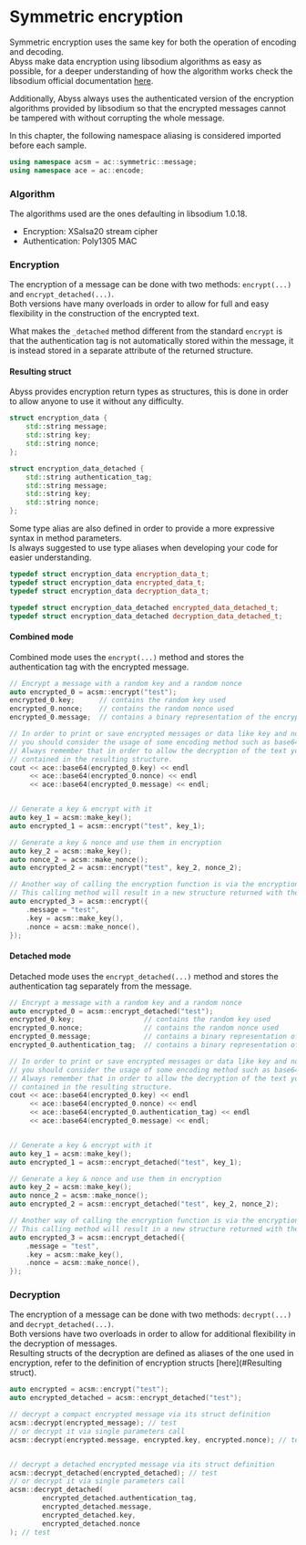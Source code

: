 # Symmetric encryption

Symmetric encryption uses the same key for both the operation of encoding and decoding.\
Abyss make data encryption using libsodium algorithms as easy as possible, for a deeper understanding of how the 
algorithm works check the libsodium official documentation 
[here](https://doc.libsodium.org/secret-key\_cryptography/secretbox#algorithm-details).

Additionally, Abyss always uses the authenticated version of the encryption algorithms provided by libsodium so that the 
encrypted messages cannot be tampered with without corrupting the whole message.

In this chapter, the following namespace aliasing is considered imported before each sample.

```cpp
using namespace acsm = ac::symmetric::message;
using namespace ace = ac::encode;
```

### Algorithm

The algorithms used are the ones defaulting in libsodium 1.0.18.

* Encryption: XSalsa20 stream cipher
* Authentication: Poly1305 MAC

### Encryption

The encryption of a message can be done with two methods: `encrypt(...)` and `encrypt_detached(...)`.\
Both versions have many overloads in order to allow for full and easy flexibility in the construction of the encrypted 
text.

What makes the `_detached` method different from the standard `encrypt` is that the authentication tag is not 
automatically stored within the message, it is instead stored in a separate attribute of the returned structure.

#### Resulting struct

Abyss provides encryption return types as structures, this is done in order to allow anyone to use it without any 
difficulty.

```cpp
struct encryption_data {
    std::string message;
    std::string key;
    std::string nonce;
};

struct encryption_data_detached {
    std::string authentication_tag;
    std::string message;
    std::string key;
    std::string nonce;
};
```

Some type alias are also defined in order to provide a more expressive syntax in method parameters.\
Is always suggested to use type aliases when developing your code for easier understanding.

```cpp
typedef struct encryption_data encryption_data_t;
typedef struct encryption_data encrypted_data_t;
typedef struct encryption_data decryption_data_t;

typedef struct encryption_data_detached encrypted_data_detached_t;
typedef struct encryption_data_detached decryption_data_detached_t;
```

#### Combined mode

Combined mode uses the `encrypt(...)` method and stores the authentication tag with the encrypted message.

```cpp
// Encrypt a message with a random key and a random nonce
auto encrypted_0 = acsm::encrypt("test");
encrypted_0.key;      // contains the random key used
encrypted_0.nonce;    // contains the random nonce used
encrypted_0.message;  // contains a binary representation of the encrypted message

// In order to print or save encrypted messages or data like key and nonce
// you should consider the usage of some encoding method such as base64.
// Always remember that in order to allow the decryption of the text you need all the data 
// contained in the resulting structure.
cout << ace::base64(encrypted_0.key) << endl
     << ace::base64(encrypted_0.nonce) << endl
     << ace::base64(encrypted_0.message) << endl;


// Generate a key & encrypt with it
auto key_1 = acsm::make_key();
auto encrypted_1 = acsm::encrypt("test", key_1);

// Generate a key & nonce and use them in encryption
auto key_2 = acsm::make_key();
auto nonce_2 = acsm::make_nonce();
auto encrypted_2 = acsm::encrypt("test", key_2, nonce_2);

// Another way of calling the encryption function is via the encryption_data_t struct.
// This calling method will result in a new structure returned with the message encrypted
auto encrypted_3 = acsm::encrypt({
    .message = "test",
    .key = acsm::make_key(),
    .nonce = acsm::make_nonce(),
});
```

#### Detached mode

Detached mode uses the `encrypt_detached(...)` method and stores the authentication tag separately from the message.

```cpp
// Encrypt a message with a random key and a random nonce
auto encrypted_0 = acsm::encrypt_detached("test");
encrypted_0.key;                 // contains the random key used
encrypted_0.nonce;               // contains the random nonce used
encrypted_0.message;             // contains a binary representation of the encrypted message
encrypted_0.authentication_tag;  // contains a binary representation of the authentication tag

// In order to print or save encrypted messages or data like key and nonce
// you should consider the usage of some encoding method such as base64.
// Always remember that in order to allow the decryption of the text you need all the data 
// contained in the resulting structure.
cout << ace::base64(encrypted_0.key) << endl
     << ace::base64(encrypted_0.nonce) << endl
     << ace::base64(encrypted_0.authentication_tag) << endl
     << ace::base64(encrypted_0.message) << endl;


// Generate a key & encrypt with it
auto key_1 = acsm::make_key();
auto encrypted_1 = acsm::encrypt_detached("test", key_1);

// Generate a key & nonce and use them in encryption
auto key_2 = acsm::make_key();
auto nonce_2 = acsm::make_nonce();
auto encrypted_2 = acsm::encrypt_detached("test", key_2, nonce_2);

// Another way of calling the encryption function is via the encryption_data_t struct.
// This calling method will result in a new structure returned with the message encrypted
auto encrypted_3 = acsm::encrypt_detached({
    .message = "test",
    .key = acsm::make_key(),
    .nonce = acsm::make_nonce(),
});
```

### Decryption
The encryption of a message can be done with two methods: `decrypt(...)` and `decrypt_detached(...)`.\
Both versions have two overloads in order to allow for additional flexibility in the decryption of messages.\
Resulting structs of the decryption are defined as aliases of the one used in encryption, refer to the definition of
encryption structs [here](#Resulting struct).

```cpp
auto encrypted = acsm::encrypt("test");
auto encrypted_detached = acsm::encrypt_detached("test");

// decrypt a compact encrypted message via its struct definition
acsm::decrypt(encrypted_message); // test
// or decrypt it via single parameters call
acsm::decrypt(encrypted.message, encrypted.key, encrypted.nonce); // test


// decrypt a detached encrypted message via its struct definition
acsm::decrypt_detached(encrypted_detached); // test
// or decrypt it via single parameters call
acsm::decrypt_detached(
        encrypted_detached.authentication_tag, 
        encrypted_detached.message, 
        encrypted_detached.key, 
        encrypted_detached.nonce
); // test
```